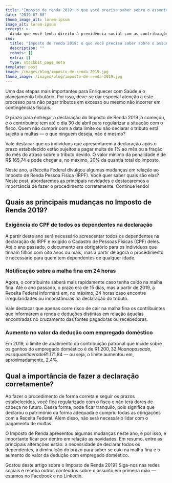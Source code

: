 ```yaml
---
title: "Imposto de renda 2019: o que você precisa saber sobre o assunto"
date: "2019-07-08"
thumb_image_alt: lorem-ipsum
image_alt: lorem-ipsum
excerpt: >-
  Ainda que você tenha direito à previdência social com as contribuições que faz ao INSS, sugerimos que saiba mais sobre a importância de ter um plano de previdência privada. Dado que o INSS está passando por muitas incertezas, não é aconselhável nem saudável depender dele para pagar as contas.
seo:
  title: "Imposto de renda 2019: o que você precisa saber sobre o assunto"
  description: ""
  robots: []
  extra: []
  type: stackbit_page_meta
template: post
image: /images/blog/imposto-de-renda-2019.jpg
thumb_image: /images/blog/imposto-de-renda-2019.jpg
---
```


Uma das etapas mais importantes para Enriquecer com Saúde é o planejamento tributário. Por isso, deve-se dar especial atenção a este processo para não pagar tributos em excesso ou mesmo não incorrer em contingências fiscais.

O prazo para entregar a declaração do Imposto de Renda 2019 já começou, e o contribuinte tem até o dia 30 de abril para regularizar a situação com o fisco. Quem não cumprir com a data limite ou não declarar o tributo está sujeito a multas — o que ninguém deseja, não é mesmo?

Vale destacar que os indivíduos que apresentarem a declaração após o prazo estabelecido estão sujeitos a pagar multa de 1% ao mês ou a fração do mês do atraso sobre o tributo devido. O valor mínimo da penalidade é de R$ 165,74 e pode chegar a, no máximo, 20% da quantia total do imposto.

Neste ano, a Receita Federal divulgou algumas mudanças em relação ao Imposto de Renda Pessoa Física (IRPF). Você quer saber quais são elas? Neste post, abordaremos as principais novidades e destacaremos a importância de fazer o procedimento corretamente. Continue lendo!

## Quais as principais mudanças no Imposto de Renda 2019?

### Exigência do CPF de todos os dependentes na declaração

A partir deste ano será necessário acrescentar todos os dependentes na declaração do IRPF e exigido o Cadastro de Pessoas Físicas (CPF) deles. Até o ano passado, o documento era obrigatório para os indivíduos que tinham filhos com oito anos ou mais, mas a partir de agora o procedimento é necessário para quem tem dependentes de qualquer idade.

### Notificação sobre a malha fina em 24 horas

Agora, o contribuinte saberá mais rapidamente caso tenha caído na malha fina. Até o ano passado, o prazo era de 15 dias, mas a partir de 2019, a Receita Federal informará em, no máximo, 24 horas caso encontre irregularidades ou inconstâncias na declaração do tributo.

Vale destacar que apenas corre risco de cair na malha fina os contribuintes que informarem a renda e deduções distintas em relação àquelas encontradas no cruzamento das fontes pagadoras ou recebedoras.

### Aumento no valor da dedução com empregado doméstico

Em 2019, o limite de abatimento da contribuição patronal que incide sobre os ganhos do empregado doméstico é de R$1.200,32. No ano passado, essa quantia era de R$1.171,84 — ou seja, o limite aumentou em, aproximadamente, 2,4%.

## Qual a importância de fazer a declaração corretamente?

Ao fazer o procedimento de forma correta e seguir os prazos estabelecidos, você fica regularizado com o fisco e não terá dores de cabeça no futuro. Dessa forma, pode ficar tranquilo, pois significa que declarou o patrimônio da forma adequada e cumpriu todas as obrigações com a Receita Federal. Além disso, não será necessário lidar com o pagamento de multas.

O Imposto de Renda apresentou algumas mudanças neste ano, e por isso, é importante ficar por dentro em relação as novidades. Em resumo, entre as principais alterações estão: a necessidade de declarar todos os dependentes, a diminuição do prazo para saber se caiu na malha fina e o aumento do valor da dedução com empregado doméstico.

Gostou deste artigo sobre o Imposto de Renda 2019? Siga-nos nas redes sociais e receba outros conteúdos sobre o assunto em primeira mão — estamos no Facebook e no Linkedin.
